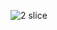 ![2 slice](https://github.com/yunusokur0/SliceItAllClone/assets/114630722/53201f17-e754-4902-844e-971e8e0f215f)  

